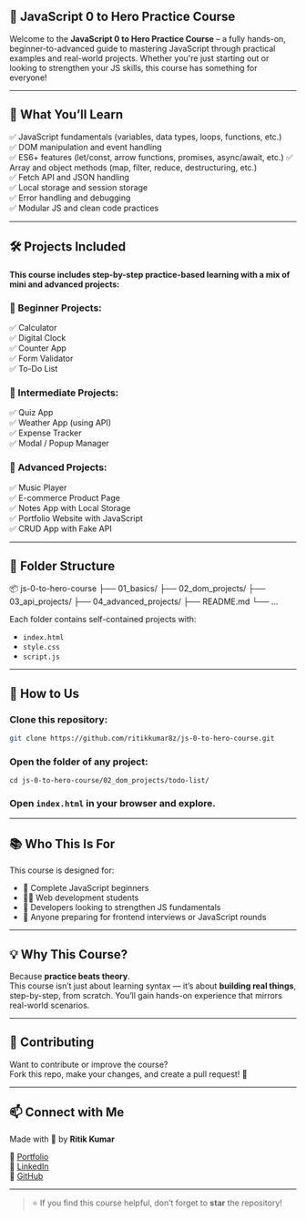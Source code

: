    ## 🧠 JavaScript 0 to Hero Practice Course

Welcome to the **JavaScript 0 to Hero Practice Course** – a fully hands-on, beginner-to-advanced guide to mastering JavaScript through practical examples and real-world projects. Whether you're just starting out or looking to strengthen your JS skills, this course has something for everyone!

--- 
   
## 🚀 What You’ll Learn  

✅ JavaScript fundamentals (variables, data types, loops, functions, etc.)    
✅ DOM manipulation and event handling  
✅ ES6+ features (let/const, arrow functions, promises, async/await, etc.) 
✅ Array and object methods (map, filter, reduce, destructuring, etc.)  
✅ Fetch API and JSON handling  
✅ Local storage and session storage   
✅ Error handling and debugging   
✅ Modular JS and clean code practices   

---


## 🛠 Projects Included

#### This course includes step-by-step **practice-based learning** with a mix of mini and advanced projects:

### 🔰 Beginner Projects:
✅ Calculator  
✅ Digital Clock  
✅ Counter App  
✅ Form Validator  
✅ To-Do List  

### 🧩 Intermediate Projects:
✅ Quiz App  
✅ Weather App (using API)  
✅ Expense Tracker  
✅ Modal / Popup Manager  

### 🚀 Advanced Projects:
✅ Music Player  
✅ E-commerce Product Page  
✅ Notes App with Local Storage  
✅ Portfolio Website with JavaScript  
✅ CRUD App with Fake API  

---

## 📁 Folder Structure

📦 js-0-to-hero-course
├── 01_basics/
├── 02_dom_projects/
├── 03_api_projects/
├── 04_advanced_projects/
├── README.md
└── ...



Each folder contains self-contained projects with:
- `index.html`  
- `style.css`  
- `script.js`

---

## 🔧 How to Us


### Clone this repository:
```bash
git clone https://github.com/ritikkumar8z/js-0-to-hero-course.git
```


### Open the folder of any project:
```
cd js-0-to-hero-course/02_dom_projects/todo-list/
```


### Open `index.html` in your browser and explore.

---

## 📚 Who This Is For

This course is designed for:

- 👶 Complete JavaScript beginners  
- 👨‍💻 Web development students  
- 💪 Developers looking to strengthen JS fundamentals  
- 🧠 Anyone preparing for frontend interviews or JavaScript rounds  

---

## 💡 Why This Course?

Because **practice beats theory**.  
This course isn’t just about learning syntax — it’s about **building real things**, step-by-step, from scratch. You’ll gain hands-on experience that mirrors real-world scenarios.

---

## 🙌 Contributing

Want to contribute or improve the course?  
Fork this repo, make your changes, and create a pull request! 🚀

---  

## 📫 Connect with Me

Made with 💙 by **Ritik Kumar**  

🔗 [Portfolio](https://ritikkumar8z.web.app)  
🔗 [LinkedIn](https://www.linkedin.com/in/ritikkumar8z)   
🔗 [GitHub](https://github.com/ritikkumar8z)  

---

> ⭐ If you find this course helpful, don’t forget to **star** the repository!
